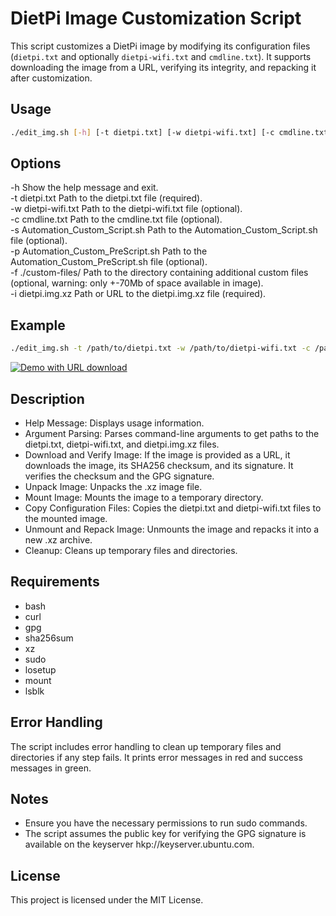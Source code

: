# DietPi Image Customization Script

This script customizes a DietPi image by modifying its configuration files (`dietpi.txt` and optionally `dietpi-wifi.txt` and `cmdline.txt`). It supports downloading the image from a URL, verifying its integrity, and repacking it after customization.

## Usage

```bash
./edit_img.sh [-h] [-t dietpi.txt] [-w dietpi-wifi.txt] [-c cmdline.txt] [-s Automation_Custom_Script.sh] [-p Automation_Custom_PreScript.sh] [-f ./custom-files/] [-i dietpi.img.xz]
```

## Options
-h                                  Show the help message and exit.  
-t dietpi.txt                       Path to the dietpi.txt file (required).  
-w dietpi-wifi.txt                  Path to the dietpi-wifi.txt file (optional).  
-c cmdline.txt                      Path to the cmdline.txt file (optional).  
-s Automation_Custom_Script.sh      Path to the Automation_Custom_Script.sh file (optional).  
-p Automation_Custom_PreScript.sh   Path to the Automation_Custom_PreScript.sh file (optional).  
-f ./custom-files/                  Path to the directory containing additional custom files (optional, warning: only +-70Mb of space available in image).  
-i dietpi.img.xz                    Path or URL to the dietpi.img.xz file (required).  

## Example
```bash
./edit_img.sh -t /path/to/dietpi.txt -w /path/to/dietpi-wifi.txt -c /path/to/cmdline.txt -i /path/to/dietpi.img.xz
```

[![Demo with URL download](https://asciinema.org/a/NGIFjNhs4suD1DKgbhgTJmwMD.svg)](https://asciinema.org/a/NGIFjNhs4suD1DKgbhgTJmwMD)

## Description
- Help Message: Displays usage information.
- Argument Parsing: Parses command-line arguments to get paths to the dietpi.txt, dietpi-wifi.txt, and dietpi.img.xz files.
- Download and Verify Image: If the image is provided as a URL, it downloads the image, its SHA256 checksum, and its signature. It verifies the checksum and the GPG signature.
- Unpack Image: Unpacks the .xz image file.
- Mount Image: Mounts the image to a temporary directory.
- Copy Configuration Files: Copies the dietpi.txt and dietpi-wifi.txt files to the mounted image.
- Unmount and Repack Image: Unmounts the image and repacks it into a new .xz archive.
- Cleanup: Cleans up temporary files and directories.

## Requirements
- bash
- curl
- gpg
- sha256sum
- xz
- sudo
- losetup
- mount
- lsblk

## Error Handling
The script includes error handling to clean up temporary files and directories if any step fails. It prints error messages in red and success messages in green.

## Notes
- Ensure you have the necessary permissions to run sudo commands.
- The script assumes the public key for verifying the GPG signature is available on the keyserver hkp://keyserver.ubuntu.com.

## License
This project is licensed under the MIT License. 
